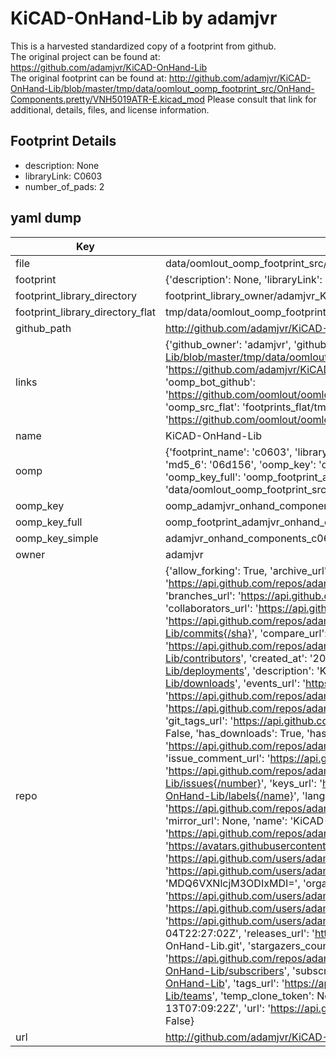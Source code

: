 # KiCAD-OnHand-Lib by adamjvr  
This is a harvested standardized copy of a footprint from github.  
The original project can be found at:  
https://github.com/adamjvr/KiCAD-OnHand-Lib  
The original footprint can be found at:
http://github.com/adamjvr/KiCAD-OnHand-Lib/blob/master/tmp/data/oomlout_oomp_footprint_src/OnHand-Components.pretty/VNH5019ATR-E.kicad_mod
Please consult that link for additional, details, files, and license information.  
## Footprint Details
* description: None  
* libraryLink: C0603  
* number_of_pads: 2  
## yaml dump  
| Key | Value |  
| --- | --- |  
| file | data/oomlout_oomp_footprint_src/KiCAD-OnHand-Lib/OnHand-Components.pretty/C0603.kicad_mod |  
| footprint | {'description': None, 'libraryLink': 'C0603', 'number_of_pads': 2} |  
| footprint_library_directory | footprint_library_owner/adamjvr_KiCAD-OnHand-Lib |  
| footprint_library_directory_flat | tmp/data/oomlout_oomp_footprint_src/footprints_flat/adamjvr_onhand_components_c0603/working |  
| github_path | http://github.com/adamjvr/KiCAD-OnHand-Lib/blob/master/tmp/data/oomlout_oomp_footprint_src/OnHand-Components.pretty/C0603.kicad_mod |  
| links | {'github_owner': 'adamjvr', 'github_repo_name': 'KiCAD-OnHand-Lib', 'github_src': 'http://github.com/adamjvr/KiCAD-OnHand-Lib/blob/master/tmp/data/oomlout_oomp_footprint_src/OnHand-Components.pretty/VNH5019ATR-E.kicad_mod', 'github_src_repo': 'https://github.com/adamjvr/KiCAD-OnHand-Lib', 'oomp_bot': 'tmp/data/oomlout_oomp_footprint_src/footprints/adamjvr_onhand_components_c0603/working', 'oomp_bot_github': 'https://github.com/oomlout/oomlout_oomp_footprint_bot/tree/main/tmp/data/oomlout_oomp_footprint_src/footprints/adamjvr_onhand_components_c0603/working', 'oomp_src_flat': 'footprints_flat/tmp/data/oomlout_oomp_footprint_src/footprints_flat/adamjvr_onhand_components_c0603/working', 'oomp_src_flat_github': 'https://github.com/oomlout/oomlout_oomp_footprint_src/tree/main/tmp/data/oomlout_oomp_footprint_src/footprints_flat/adamjvr_onhand_components_c0603/working'} |  
| name | KiCAD-OnHand-Lib |  
| oomp | {'footprint_name': 'c0603', 'library_name': 'onhand_components', 'md5': '06d156d1ea8d38c62670847545cf9af8', 'md5_10': '06d156d1ea', 'md5_5': '06d15', 'md5_6': '06d156', 'oomp_key': 'oomp_adamjvr_onhand_components_c0603', 'oomp_key_extra': 'oomp_footprint_adamjvr_onhand_components_c0603', 'oomp_key_full': 'oomp_footprint_adamjvr_onhand_components_c0603_06d156', 'oomp_key_simple': 'adamjvr_onhand_components_c0603', 'original_filename': 'data/oomlout_oomp_footprint_src/KiCAD-OnHand-Lib/OnHand-Components.pretty/C0603.kicad_mod', 'owner_name': 'adamjvr'} |  
| oomp_key | oomp_adamjvr_onhand_components_c0603 |  
| oomp_key_full | oomp_footprint_adamjvr_onhand_components_c0603 |  
| oomp_key_simple | adamjvr_onhand_components_c0603 |  
| owner | adamjvr |  
| repo | {'allow_forking': True, 'archive_url': 'https://api.github.com/repos/adamjvr/KiCAD-OnHand-Lib/{archive_format}{/ref}', 'archived': False, 'assignees_url': 'https://api.github.com/repos/adamjvr/KiCAD-OnHand-Lib/assignees{/user}', 'blobs_url': 'https://api.github.com/repos/adamjvr/KiCAD-OnHand-Lib/git/blobs{/sha}', 'branches_url': 'https://api.github.com/repos/adamjvr/KiCAD-OnHand-Lib/branches{/branch}', 'clone_url': 'https://github.com/adamjvr/KiCAD-OnHand-Lib.git', 'collaborators_url': 'https://api.github.com/repos/adamjvr/KiCAD-OnHand-Lib/collaborators{/collaborator}', 'comments_url': 'https://api.github.com/repos/adamjvr/KiCAD-OnHand-Lib/comments{/number}', 'commits_url': 'https://api.github.com/repos/adamjvr/KiCAD-OnHand-Lib/commits{/sha}', 'compare_url': 'https://api.github.com/repos/adamjvr/KiCAD-OnHand-Lib/compare/{base}...{head}', 'contents_url': 'https://api.github.com/repos/adamjvr/KiCAD-OnHand-Lib/contents/{+path}', 'contributors_url': 'https://api.github.com/repos/adamjvr/KiCAD-OnHand-Lib/contributors', 'created_at': '2016-09-08T22:38:03Z', 'default_branch': 'master', 'deployments_url': 'https://api.github.com/repos/adamjvr/KiCAD-OnHand-Lib/deployments', 'description': 'KiCAD library of components I have on hand', 'disabled': False, 'downloads_url': 'https://api.github.com/repos/adamjvr/KiCAD-OnHand-Lib/downloads', 'events_url': 'https://api.github.com/repos/adamjvr/KiCAD-OnHand-Lib/events', 'fork': False, 'forks': 0, 'forks_count': 0, 'forks_url': 'https://api.github.com/repos/adamjvr/KiCAD-OnHand-Lib/forks', 'full_name': 'adamjvr/KiCAD-OnHand-Lib', 'git_commits_url': 'https://api.github.com/repos/adamjvr/KiCAD-OnHand-Lib/git/commits{/sha}', 'git_refs_url': 'https://api.github.com/repos/adamjvr/KiCAD-OnHand-Lib/git/refs{/sha}', 'git_tags_url': 'https://api.github.com/repos/adamjvr/KiCAD-OnHand-Lib/git/tags{/sha}', 'git_url': 'git://github.com/adamjvr/KiCAD-OnHand-Lib.git', 'has_discussions': False, 'has_downloads': True, 'has_issues': True, 'has_pages': False, 'has_projects': True, 'has_wiki': True, 'homepage': None, 'hooks_url': 'https://api.github.com/repos/adamjvr/KiCAD-OnHand-Lib/hooks', 'html_url': 'https://github.com/adamjvr/KiCAD-OnHand-Lib', 'id': 67745273, 'is_template': False, 'issue_comment_url': 'https://api.github.com/repos/adamjvr/KiCAD-OnHand-Lib/issues/comments{/number}', 'issue_events_url': 'https://api.github.com/repos/adamjvr/KiCAD-OnHand-Lib/issues/events{/number}', 'issues_url': 'https://api.github.com/repos/adamjvr/KiCAD-OnHand-Lib/issues{/number}', 'keys_url': 'https://api.github.com/repos/adamjvr/KiCAD-OnHand-Lib/keys{/key_id}', 'labels_url': 'https://api.github.com/repos/adamjvr/KiCAD-OnHand-Lib/labels{/name}', 'language': 'KiCad', 'languages_url': 'https://api.github.com/repos/adamjvr/KiCAD-OnHand-Lib/languages', 'license': None, 'merges_url': 'https://api.github.com/repos/adamjvr/KiCAD-OnHand-Lib/merges', 'milestones_url': 'https://api.github.com/repos/adamjvr/KiCAD-OnHand-Lib/milestones{/number}', 'mirror_url': None, 'name': 'KiCAD-OnHand-Lib', 'network_count': 0, 'node_id': 'MDEwOlJlcG9zaXRvcnk2Nzc0NTI3Mw==', 'notifications_url': 'https://api.github.com/repos/adamjvr/KiCAD-OnHand-Lib/notifications{?since,all,participating}', 'open_issues': 0, 'open_issues_count': 0, 'owner': {'avatar_url': 'https://avatars.githubusercontent.com/u/3782102?v=4', 'events_url': 'https://api.github.com/users/adamjvr/events{/privacy}', 'followers_url': 'https://api.github.com/users/adamjvr/followers', 'following_url': 'https://api.github.com/users/adamjvr/following{/other_user}', 'gists_url': 'https://api.github.com/users/adamjvr/gists{/gist_id}', 'gravatar_id': '', 'html_url': 'https://github.com/adamjvr', 'id': 3782102, 'login': 'adamjvr', 'node_id': 'MDQ6VXNlcjM3ODIxMDI=', 'organizations_url': 'https://api.github.com/users/adamjvr/orgs', 'received_events_url': 'https://api.github.com/users/adamjvr/received_events', 'repos_url': 'https://api.github.com/users/adamjvr/repos', 'site_admin': False, 'starred_url': 'https://api.github.com/users/adamjvr/starred{/owner}{/repo}', 'subscriptions_url': 'https://api.github.com/users/adamjvr/subscriptions', 'type': 'User', 'url': 'https://api.github.com/users/adamjvr'}, 'private': False, 'pulls_url': 'https://api.github.com/repos/adamjvr/KiCAD-OnHand-Lib/pulls{/number}', 'pushed_at': '2016-10-04T22:27:02Z', 'releases_url': 'https://api.github.com/repos/adamjvr/KiCAD-OnHand-Lib/releases{/id}', 'size': 319, 'ssh_url': 'git@github.com:adamjvr/KiCAD-OnHand-Lib.git', 'stargazers_count': 0, 'stargazers_url': 'https://api.github.com/repos/adamjvr/KiCAD-OnHand-Lib/stargazers', 'statuses_url': 'https://api.github.com/repos/adamjvr/KiCAD-OnHand-Lib/statuses/{sha}', 'subscribers_count': 1, 'subscribers_url': 'https://api.github.com/repos/adamjvr/KiCAD-OnHand-Lib/subscribers', 'subscription_url': 'https://api.github.com/repos/adamjvr/KiCAD-OnHand-Lib/subscription', 'svn_url': 'https://github.com/adamjvr/KiCAD-OnHand-Lib', 'tags_url': 'https://api.github.com/repos/adamjvr/KiCAD-OnHand-Lib/tags', 'teams_url': 'https://api.github.com/repos/adamjvr/KiCAD-OnHand-Lib/teams', 'temp_clone_token': None, 'topics': [], 'trees_url': 'https://api.github.com/repos/adamjvr/KiCAD-OnHand-Lib/git/trees{/sha}', 'updated_at': '2016-09-13T07:09:22Z', 'url': 'https://api.github.com/repos/adamjvr/KiCAD-OnHand-Lib', 'visibility': 'public', 'watchers': 0, 'watchers_count': 0, 'web_commit_signoff_required': False} |  
| url | http://github.com/adamjvr/KiCAD-OnHand-Lib |  

